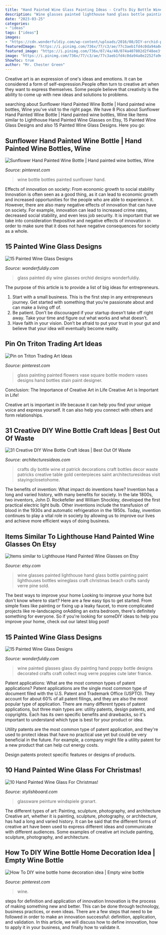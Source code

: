 ```yaml
---
title: "Hand Painted Wine Glass Painting Ideas - Crafts Diy Bottle Wine St Patrick Decorations Craft Bottles Decor Waste Patricks Creative Table Gold Centerpieces Saint Architecturesideas Visit Stayingclosetohome"
description: "Wine glasses painted lighthouse hand glass bottle painting paint lighthouses bottles wineglass craft christmas beach crafts sandy verre pine sold"
date: "2023-03-25"
categories:
- "ideas"
tags: ["ideas"]
images:
- "https://cdn.wonderfuldiy.com/wp-content/uploads/2016/08/DIY-orchid-painted-glass.jpg"
featuredImage: "https://i.pinimg.com/736x/77/c3/ae/77c3aeb1fd4c0da94a8e2252fa9e0d49.jpg"
featured_image: "https://i.pinimg.com/736x/07/4a/40/074a407802d2f48ee3f9c3600240a983.jpg"
image: "https://i.pinimg.com/736x/77/c3/ae/77c3aeb1fd4c0da94a8e2252fa9e0d49.jpg"
ShowToc: true
author: "Mr. Chester Green"
---
```



Creative art is an expression of one's ideas and emotions. It can be considered a form of self-expression.People often turn to creative art when they want to express themselves. Some people believe that creativity is the ability to come up with new ideas and solutions to problems.

	

		
searching about Sunflower Hand Painted Wine Bottle | Hand painted wine bottles, Wine you've visit to the right page. We have 8 Pics about Sunflower Hand Painted Wine Bottle | Hand painted wine bottles, Wine like Items similar to Lighthouse Hand Painted Wine Glasses on Etsy, 15 Painted Wine Glass Designs and also 15 Painted Wine Glass Designs. Here you go:
		
    
## Sunflower Hand Painted Wine Bottle | Hand Painted Wine Bottles, Wine

<img loading=lazy src="https://i.pinimg.com/736x/d5/b9/c3/d5b9c355823549759ff6219d1b386f13.jpg" onerror="this.onerror=null;this.src='https://tse1.mm.bing.net/th?id=OIP.oNvy7APXwkojB8xE_bfMHwHaPt&amp;pid=15.1';" alt="Sunflower Hand Painted Wine Bottle | Hand painted wine bottles, Wine">

_Source: pinterest.com_

>wine bottle bottles painted sunflower hand. 

	

Effects of innovation on society: From economic growth to social stability
Innovation is often seen as a good thing, as it can lead to economic growth and increased opportunities for the people who are able to experience it. However, there are also many negative effects of innovation that can have on society. For example, innovation can lead to increased crime rates, decreased social stability, and even less job security. It is important that we take into consideration thepositive and negative effects of innovation in order to make sure that it does not have negative consequences for society as a whole.

    
## 15 Painted Wine Glass Designs

<img loading=lazy src="https://cdn.wonderfuldiy.com/wp-content/uploads/2016/08/DIY-orchid-painted-glass.jpg" onerror="this.onerror=null;this.src='https://tse3.mm.bing.net/th?id=OIP.Xxane2xQAmAvL0a7rMEfSAHaJ4&amp;pid=15.1';" alt="15 Painted Wine Glass Designs">

_Source: wonderfuldiy.com_

>glass painted diy wine glasses orchid designs wonderfuldiy. 

	

The purpose of this article is to provide a list of big ideas for entrepreneurs.
1. Start with a small business. This is the first step in any entrepreneurs journey. Get started with something that you’re passionate about and can make a living off of.
2. Be patient. Don’t be discouraged if your startup doesn’t take off right away. Take your time and figure out what works and what doesn’t.
3. Have faith in your vision. Don’t be afraid to put your trust in your gut and believe that your idea will eventually become reality.

    
## Pin On Triton Trading Art Ideas

<img loading=lazy src="https://i.pinimg.com/736x/77/c3/ae/77c3aeb1fd4c0da94a8e2252fa9e0d49.jpg" onerror="this.onerror=null;this.src='https://tse4.mm.bing.net/th?id=OIP.90kDd2UD8wyWx1zSRFC4cAHaLH&amp;pid=15.1';" alt="Pin on Triton Trading Art Ideas">

_Source: pinterest.com_

>glass painting painted flowers vase square bottle modern vases designs hand bottles stain paint designer. 

	

Conclusion: The Importance of Creative Art in Life
Creative Art is Important in Life!

Creative art is important in life because it can help you find your unique voice and express yourself. It can also help you connect with others and form relationships.

    
## 31 Creative DIY Wine Bottle Craft Ideas | Best Out Of Waste

<img loading=lazy src="https://architecturesideas.com/wp-content/uploads/2017/08/8-10.jpg" onerror="this.onerror=null;this.src='https://tse3.mm.bing.net/th?id=OIP.-IgcSmqdfxkTa7nom7Vk_gHaJ4&amp;pid=15.1';" alt="31 Creative DIY Wine Bottle Craft Ideas | Best Out Of Waste">

_Source: architecturesideas.com_

>crafts diy bottle wine st patrick decorations craft bottles decor waste patricks creative table gold centerpieces saint architecturesideas visit stayingclosetohome. 

	

The benefits of invention: What impact do inventions have?
Invention has a long and varied history, with many benefits for society. In the late 1800s, two inventors, John D. Rockefeller and William Shockley, developed the first practical electric light bulb. Other inventions include the transfusion of blood in the 1930s and automatic refrigeration in the 1950s. Today, invention continues to play a vital role in society by allowing us to improve our lives and achieve more efficient ways of doing business.

    
## Items Similar To Lighthouse Hand Painted Wine Glasses On Etsy

<img loading=lazy src="https://img1.etsystatic.com/018/0/7125285/il_570xN.489566307_de8t.jpg" onerror="this.onerror=null;this.src='https://tse2.mm.bing.net/th?id=OIP.ImwFAvgSZhUkqhtn4YIUMgHaJ4&amp;pid=15.1';" alt="Items similar to Lighthouse Hand Painted Wine Glasses on Etsy">

_Source: etsy.com_

>wine glasses painted lighthouse hand glass bottle painting paint lighthouses bottles wineglass craft christmas beach crafts sandy verre pine sold. 

	

The best ways to improve your home
Looking to improve your home but don't know where to start? Here are a few easy tips to get started. From simple fixes like painting or fixing up a leaky faucet, to more complicated projects like re-landscaping orAdding an extra bedroom, there's definitely something for everyone. So if you're looking for someDIY ideas to help you improve your home, check out our latest blog post!

    
## 15 Painted Wine Glass Designs

<img loading=lazy src="https://cdn.wonderfuldiy.com/wp-content/uploads/2016/08/Poppy-painted-wine-glasses.jpg" onerror="this.onerror=null;this.src='https://tse2.mm.bing.net/th?id=OIP.rG9_1sRvEt9op3tReC_MwQHaKN&amp;pid=15.1';" alt="15 Painted Wine Glass Designs">

_Source: wonderfuldiy.com_

>wine painted glasses glass diy painting hand poppy bottle designs decorated crafts craft collect mug verre poppies cute later france. 

	

Patent applications: What are the most common types of patent applications?
Patent applications are the single most common type of document filed with the U.S. Patent and Trademark Office (USPTO). They account for about 60% of all patent filings, and they are also the most popular type of application.
There are many different types of patent applications, but three main types are: utility patents, design patents, and copyrights. Each has its own specific benefits and drawbacks, so it's important to understand which type is best for your product or idea.

 Utility patents are the most common type of patent application, and they're used to protect ideas that have no practical use yet but could be very beneficial in the future. For example, a company might file a utility patent for a new product that can help cut energy costs.

Design patents protect specific features or designs of products.

    
## 10 Hand Painted Wine Glass For Christmas!

<img loading=lazy src="https://www.stylishboard.com/wp-content/uploads/2014/12/9.jpg" onerror="this.onerror=null;this.src='https://tse2.mm.bing.net/th?id=OIP.2oCzwJLNf5Mep0g0GfVG9AHaJu&amp;pid=15.1';" alt="10 Hand Painted Wine Glass For Christmas!">

_Source: stylishboard.com_

>glassware peinture windspiele granart. 

	

The different types of art: Painting, sculpture, photography, and architecture
Creative art, whether it is painting, sculpture, photography, or architecture, has had a long and varied history. It can be said that the different forms of creative art have been used to express different ideas and communicate with different audiences. Some examples of creative art include painting, sculpture, photography, and architecture.

    
## How To DIY Wine Bottle Home Decoration Idea | Empty Wine Bottle

<img loading=lazy src="https://i.pinimg.com/736x/07/4a/40/074a407802d2f48ee3f9c3600240a983.jpg" onerror="this.onerror=null;this.src='https://tse4.mm.bing.net/th?id=OIP.J2Vm6nXAEWE56RtbwVT5-QHaLG&amp;pid=15.1';" alt="How To DIY wine bottle home decoration idea | Empty wine bottle">

_Source: pinterest.com_

>wine. 

	

steps for definition and application of innovation
Innovation is the process of making something new and better. This can be done through technology, business practices, or even ideas. There are a few steps that need to be followed in order to make an innovation successful: definition, application, and validation. In this article, we will discuss how to define innovation, how to apply it in your business, and finally how to validate it.

